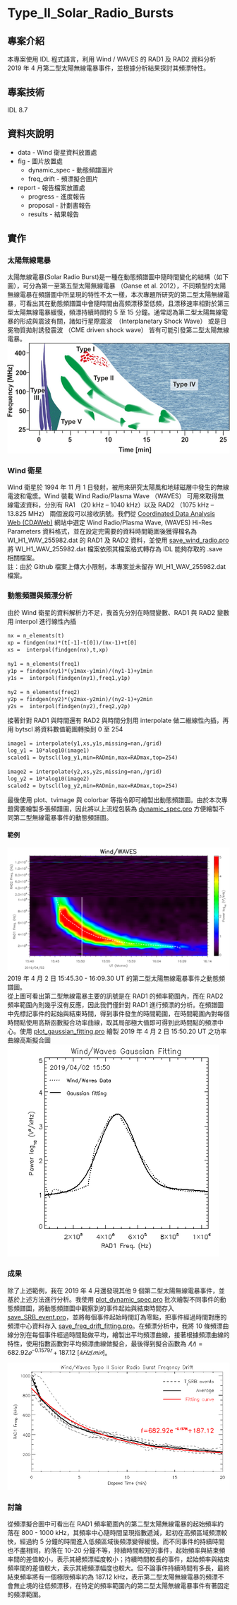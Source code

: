 # Type_II_Solar_Radio_Bursts
## 專案介紹
本專案使用 IDL 程式語言，利用 Wind / WAVES 的 RAD1 及 RAD2 資料分析 2019 年 4 月第二型太陽無線電暴事件，並根據分析結果探討其頻漂特性。

## 專案技術
IDL 8.7

## 資料夾說明
* data - Wind 衛星資料放置處
* fig - 圖片放置處
  * dynamic_spec - 動態頻譜圖片
  * freq_drift - 頻漂擬合圖片
* report - 報告檔案放置處
  * progress - 進度報告
  * proposal - 計劃書報告
  * results - 結果報告  

## 實作
### 太陽無線電暴
太陽無線電暴(Solar Radio Burst)是一種在動態頻譜圖中隨時間變化的結構（如下圖），可分為第一至第五型太陽無線電暴 （Ganse et al. 2012），不同類型的太陽無線電暴在頻譜圖中所呈現的特性不太一樣，本次專題所研究的第二型太陽無線電暴，可看出其在動態頻譜圖中會隨時間由高頻漂移至低頻，且漂移速率相對於第三型太陽無線電暴緩慢，頻漂持續時間約 5 至 15 分鐘。通常認為第二型太陽無線電暴的形成與震波有關，諸如行星際震波　（Interplanetary Shock Wave） 或是日冕物質拋射誘發震波 （CME driven shock wave） 皆有可能引發第二型太陽無線電暴。  
![solar radio burst classification](./fig/solar_radio_bursts_classification.png)

### Wind 衛星
Wind 衛星於 1994 年 11 月 1 日發射，被用來研究太陽風和地球磁層中發生的無線電波和電漿。Wind 裝載 Wind Radio/Plasma Wave （WAVES） 可用來取得無線電波資料，分別有 RA1 （20 kHz – 1040 kHz）以及 RAD2 （1075 kHz – 13.825 MHz） 兩個波段可以接收訊號。我們從 [Coordinated Data Analysis Web (CDAWeb)](https://cdaweb.gsfc.nasa.gov/index.html) 網站中選定 Wind Radio/Plasma Wave, (WAVES) Hi-Res Parameters 資料格式，並在設定完需要的資料時間範圍後獲得檔名為 WI_H1_WAV_255982.dat 的 RAD1 及 RAD2 資料，並使用 [save_wind_radio.pro](./save_wind_radio.pro) 將 WI_H1_WAV_255982.dat 檔案依照其檔案格式轉存為 IDL 能夠存取的 .save 相關檔案。  
註：由於 Github 檔案上傳大小限制，本專案並未留存 WI_H1_WAV_255982.dat 檔案。

### 動態頻譜與頻漂分析
由於 Wind 衛星的資料解析力不足，我首先分別在時間變數、RAD1 與 RAD2 變數用 interpol 進行線性內插
``` IDL
nx = n_elements(t)
xp = findgen(nx)*(t[-1]-t[0])/(nx-1)+t[0]
xs =  interpol(findgen(nx),t,xp)

ny1 = n_elements(freq1)
y1p = findgen(ny1)*(y1max-y1min)/(ny1-1)+y1min
y1s =  interpol(findgen(ny1),freq1,y1p)

ny2 = n_elements(freq2)
y2p = findgen(ny2)*(y2max-y2min)/(ny2-1)+y2min
y2s =  interpol(findgen(ny2),freq2,y2p)
```
接著針對 RAD1 與時間還有 RAD2 與時間分別用 interpolate 做二維線性內插，再用 bytscl 將資料數值範圍轉換到 0 至 254
``` IDL
image1 = interpolate(y1,xs,y1s,missing=nan,/grid)
log_y1 = 10*alog10(image1)
scaled1 = bytscl(log_y1,min=RADmin,max=RADmax,top=254)

image2 = interpolate(y2,xs,y2s,missing=nan,/grid)
log_y2 = 10*alog10(image2)
scaled2 = bytscl(log_y2,min=RADmin,max=RADmax,top=254)
```
最後使用 plot、tvimage 與 colorbar 等指令即可繪製出動態頻譜圖。由於本次專題需要繪製多張頻譜圖，因此將以上流程包裝為 [dynamic_spec.pro](./dynamic_spec.pro) 方便繪製不同第二型無線電暴事件的動態頻譜圖。  

#### 範例
![dynamic spectrum](./fig/dynamic_spectrum.png)  
2019 年 4 月 2 日 15:45.30 - 16:09.30 UT 的第二型太陽無線電暴事件之動態頻譜圖。  
從上圖可看出第二型無線電暴主要的訊號是在 RAD1 的頻率範圍內，而在 RAD2 頻率範圍內則幾乎沒有反應，因此我們僅針對 RAD1 進行頻漂的分析。在頻譜圖中先標記事件的起始與結束時間，得到事件發生的時間範圍，在時間範圍內對每個時間點使用高斯函數擬合功率曲線，取其局部極大值即可得到此時間點的頻漂中心。使用 [plot_gaussian_fitting.pro](./plot_gaussian_fitting.pro) 繪製 2019 年 4 月 2 日 15:50.20 UT 之功率曲線高斯擬合圖  
![gaussian fitting of power spectrum](./fig/gaussian_fitting.png)

### 成果
除了上述範例，我在 2019 年 4 月還發現其他 9 個第二型太陽無線電暴事件，並基於上述方法進行分析。我使用 [plot_dynamic_spec.pro](./plot_dynamic_spec.pro) 批次繪製不同事件的動態頻譜圖，將動態頻譜圖中觀察到的事件起始與結束時間存入 [save_SRB_event.pro](./save_SRB_event.pro)，並將每個事件起始時間訂為零點，把事件經過時間對應的頻漂中心資料存入 [save_freq_drift_fitting.pro](./save_freq_drift_fitting.pro)。在頻漂分析中，我將 10 條頻漂曲線分別在每個事件經過時間點做平均，繪製出平均頻漂曲線，接著根據頻漂曲線的特性，使用指數函數對平均頻漂曲線做擬合，最後得到擬合函數為 $𝑓(𝑡) = 682.92𝑒^{−0.1579𝑡} + 187.12\ [𝑘𝐻𝑧/𝑚𝑖𝑛]$。  

![frequency drift of type II solar radio burst](./fig/freq_drift/freq_drift.png)

### 討論
從頻漂擬合圖中可看出在 RAD1 頻率範圍內的第二型太陽無線電暴的起始頻率約落在 800 - 1000 kHz，其頻率中心隨時間呈現指數遞減，起初在高頻區域頻漂較快，經過約 5 分鐘的時間進入低頻區域後頻漂變得緩慢。而不同事件的持續時間也不盡相同，約落在 10-20 分鐘不等，持續時間較短的事件，起始頻率與結束頻率間的差值較小，表示其總頻漂幅度較小；持續時間較長的事件，起始頻率與結束頻率間的差值較大，表示其總頻漂幅度也較大。但不論事件持續時間有多長，最終結束頻率將有一個極限頻率約為 187.12 kHz，表示第二型太陽無線電暴的頻漂不會無止境的往低頻漂移，在特定的頻率範圍內的第二型太陽無線電暴事件有著固定的頻漂範圍。
